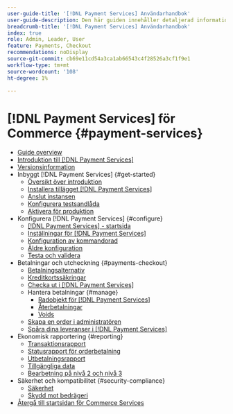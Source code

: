 ```yaml
---
user-guide-title: '[!DNL Payment Services] Användarhandbok'
user-guide-description: Den här guiden innehåller detaljerad information om hur du installerar och konfigurerar [!DNL Payment Services] för din [!DNL Adobe Commerce] eller [!DNL Magento Open Source] butik.
breadcrumb-title: '[!DNL Payment Services] Användarhandbok'
index: true
role: Admin, Leader, User
feature: Payments, Checkout
recommendations: noDisplay
source-git-commit: cb69e11cd54a3ca1ab66543c4f28526a3cf1f9e1
workflow-type: tm+mt
source-wordcount: '108'
ht-degree: 1%

---
```



# [!DNL Payment Services] för Commerce {#payment-services}

- [Guide overview](guide-overview.md)
- [Introduktion till  [!DNL Payment Services]](overview.md)
- [Versionsinformation](release-notes.md)
- Inbyggt [!DNL Payment Services] {#get-started}
   - [Översikt över introduktion](onboard.md)
   - [Installera tillägget  [!DNL Payment Services] ](install.md)
   - [Anslut instansen](connect.md)
   - [Konfigurera testsandlåda](sandbox.md)
   - [Aktivera för produktion](production.md)
- Konfigurera [!DNL Payment Services] {#configure}
   - [[!DNL Payment Services] - startsida](payments-home.md)
   - [Inställningar för [!DNL Payment Services]](settings.md)
   - [Konfiguration av kommandorad](configure-cli.md)
   - [Äldre konfiguration](configure-admin.md)
   - [Testa och validera](test-validate.md)
- Betalningar och utcheckning {#payments-checkout}
   - [Betalningsalternativ](payments-options.md)
   - [Kreditkortssäkringar](vaulting.md)
   - [Checka ut i  [!DNL Payment Services]](checkout.md)
   - Hantera betalningar {#manage}
      - [Radobjekt för  [!DNL Payment Services]](line-items.md)
      - [Återbetalningar](refunds.md)
      - [Voids](voids.md)
   - [Skapa en order i administratören](create-order.md)
   - [Spåra dina leveranser i  [!DNL Payment Services]](track-shipment.md)
- Ekonomisk rapportering {#reporting}
   - [Transaktionsrapport](transactions.md)
   - [Statusrapport för orderbetalning](order-payment-status.md)
   - [Utbetalningsrapport](payouts.md)
   - [Tillgängliga data](data.md)
   - [Bearbetning på nivå 2 och nivå 3](levels-card-payment-transactions.md)
- Säkerhet och kompatibilitet {#security-compliance}
   - [Säkerhet](security.md)
   - [Skydd mot bedrägeri](fraud-protection.md)
- [Återgå till startsidan för Commerce Services](https://experienceleague.adobe.com/docs/commerce/user-guides/home.html)

